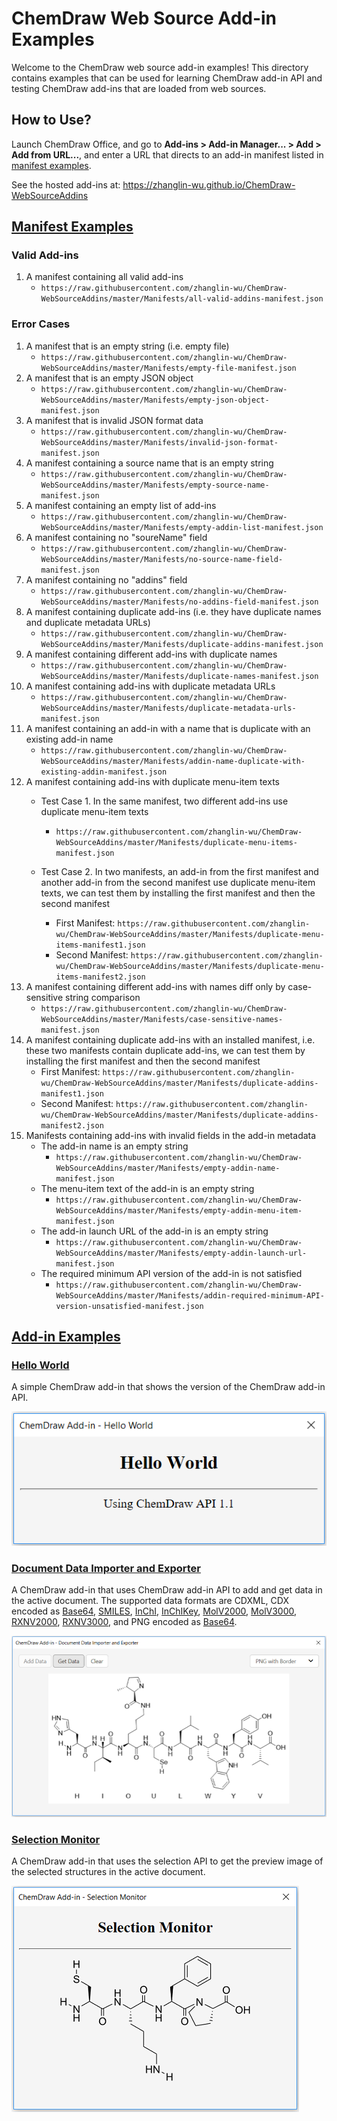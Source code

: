 # ChemDraw Web Source Add-in Examples

Welcome to the ChemDraw web source add-in examples! This directory contains examples that can be used for learning ChemDraw add-in API and testing ChemDraw add-ins that are loaded from web sources.

## How to Use?

Launch ChemDraw Office, and go to **Add-ins > Add-in Manager... > Add > Add from URL...**, and enter a URL that directs to an add-in manifest listed in [manifest examples](https://github.com/zhanglin-wu/ChemDraw-WebSourceAddins/tree/master/Manifests).

See the hosted add-ins at: https://zhanglin-wu.github.io/ChemDraw-WebSourceAddins

## [Manifest Examples](https://github.com/zhanglin-wu/ChemDraw-WebSourceAddins/tree/master/Manifests)

### Valid Add-ins
1. A manifest containing all valid add-ins
    - `https://raw.githubusercontent.com/zhanglin-wu/ChemDraw-WebSourceAddins/master/Manifests/all-valid-addins-manifest.json`

### Error Cases

1. A manifest that is an empty string (i.e. empty file)
    - `https://raw.githubusercontent.com/zhanglin-wu/ChemDraw-WebSourceAddins/master/Manifests/empty-file-manifest.json`
2. A manifest that is an empty JSON object
    - `https://raw.githubusercontent.com/zhanglin-wu/ChemDraw-WebSourceAddins/master/Manifests/empty-json-object-manifest.json`
3. A manifest that is invalid JSON format data
    - `https://raw.githubusercontent.com/zhanglin-wu/ChemDraw-WebSourceAddins/master/Manifests/invalid-json-format-manifest.json`
4. A manifest containing a source name that is an empty string
    - `https://raw.githubusercontent.com/zhanglin-wu/ChemDraw-WebSourceAddins/master/Manifests/empty-source-name-manifest.json`
5. A manifest containing an empty list of add-ins
    - `https://raw.githubusercontent.com/zhanglin-wu/ChemDraw-WebSourceAddins/master/Manifests/empty-addin-list-manifest.json`
6. A manifest containing no "soureName" field
    - `https://raw.githubusercontent.com/zhanglin-wu/ChemDraw-WebSourceAddins/master/Manifests/no-source-name-field-manifest.json`
7. A manifest containing no "addins" field
    - `https://raw.githubusercontent.com/zhanglin-wu/ChemDraw-WebSourceAddins/master/Manifests/no-addins-field-manifest.json`
8. A manifest containing duplicate add-ins (i.e. they have duplicate names and duplicate metadata URLs)
    - `https://raw.githubusercontent.com/zhanglin-wu/ChemDraw-WebSourceAddins/master/Manifests/duplicate-addins-manifest.json`
9. A manifest containing different add-ins with duplicate names
    - `https://raw.githubusercontent.com/zhanglin-wu/ChemDraw-WebSourceAddins/master/Manifests/duplicate-names-manifest.json`
10. A manifest containing add-ins with duplicate metadata URLs
    - `https://raw.githubusercontent.com/zhanglin-wu/ChemDraw-WebSourceAddins/master/Manifests/duplicate-metadata-urls-manifest.json`
11. A manifest containing an add-in with a name that is duplicate with an existing add-in name
    - `https://raw.githubusercontent.com/zhanglin-wu/ChemDraw-WebSourceAddins/master/Manifests/addin-name-duplicate-with-existing-addin-manifest.json`
12. A manifest containing add-ins with duplicate menu-item texts
    - Test Case 1. In the same manifest, two different add-ins use duplicate menu-item texts
        - `https://raw.githubusercontent.com/zhanglin-wu/ChemDraw-WebSourceAddins/master/Manifests/duplicate-menu-items-manifest.json`

    - Test Case 2. In two manifests, an add-in from the first manifest and another add-in from the second manifest use duplicate menu-item texts, we can test them by installing the first manifest and then the second manifest
        - First Manifest: `https://raw.githubusercontent.com/zhanglin-wu/ChemDraw-WebSourceAddins/master/Manifests/duplicate-menu-items-manifest1.json`
        - Second Manifest: `https://raw.githubusercontent.com/zhanglin-wu/ChemDraw-WebSourceAddins/master/Manifests/duplicate-menu-items-manifest2.json`
13. A manifest containing different add-ins with names diff only by case-sensitive string comparison
    - `https://raw.githubusercontent.com/zhanglin-wu/ChemDraw-WebSourceAddins/master/Manifests/case-sensitive-names-manifest.json`
14. A manifest containing duplicate add-ins with an installed manifest, i.e. these two manifests contain duplicate add-ins, we can test them by installing the first manifest and then the second manifest
    - First Manifest: `https://raw.githubusercontent.com/zhanglin-wu/ChemDraw-WebSourceAddins/master/Manifests/duplicate-addins-manifest1.json`
    - Second Manifest: `https://raw.githubusercontent.com/zhanglin-wu/ChemDraw-WebSourceAddins/master/Manifests/duplicate-addins-manifest2.json`
15. Manifests containing add-ins with invalid fields in the add-in metadata
    - The add-in name is an empty string
        - `https://raw.githubusercontent.com/zhanglin-wu/ChemDraw-WebSourceAddins/master/Manifests/empty-addin-name-manifest.json` 
    - The menu-item text of the add-in is an empty string
        - `https://raw.githubusercontent.com/zhanglin-wu/ChemDraw-WebSourceAddins/master/Manifests/empty-addin-menu-item-manifest.json`
    - The add-in launch URL of the add-in is an empty string
        - `https://raw.githubusercontent.com/zhanglin-wu/ChemDraw-WebSourceAddins/master/Manifests/empty-addin-launch-url-manifest.json`
    - The required minimum API version of the add-in is not satisfied
        - `https://raw.githubusercontent.com/zhanglin-wu/ChemDraw-WebSourceAddins/master/Manifests/addin-required-minimum-API-version-unsatisfied-manifest.json`


## [Add-in Examples](https://github.com/zhanglin-wu/ChemDraw-WebSourceAddins/tree/master/Add-ins)

### [Hello World](https://zhanglin-wu.github.io/ChemDraw-WebSourceAddins/Add-ins/Hello%20World/main.html)

A simple ChemDraw add-in that shows the version of the ChemDraw add-in API.

![Hello World](./README-Images/hello-world.png)

### [Document Data Importer and Exporter](https://zhanglin-wu.github.io/ChemDraw-WebSourceAddins/Add-ins/Document%20Data%20Importer%20and%20Exporter/main.html)

A ChemDraw add-in that uses ChemDraw add-in API to add and get data in the active document. The supported data formats are CDXML, CDX encoded as [Base64](https://en.wikipedia.org/wiki/Base64), [SMILES](http://www.daylight.com/dayhtml/doc/theory/theory.smiles.html), [InChI](https://iupac.org/who-we-are/divisions/division-details/inchi/), [InChIKey](https://iupac.org/who-we-are/divisions/division-details/inchi/), [MolV2000](http://accelrys.com/products/collaborative-science/biovia-draw/ctfile-no-fee.html), [MolV3000](http://accelrys.com/products/collaborative-science/biovia-draw/ctfile-no-fee.html), [RXNV2000](http://accelrys.com/products/collaborative-science/biovia-draw/ctfile-no-fee.html), [RXNV3000](http://accelrys.com/products/collaborative-science/biovia-draw/ctfile-no-fee.html), and PNG encoded as [Base64](https://en.wikipedia.org/wiki/Base64).

![Document Data Importer and Exporter](./README-Images/document-data-importer-and-exporter.png)

### [Selection Monitor](https://zhanglin-wu.github.io/ChemDraw-WebSourceAddins/Add-ins/Selection%20Monitor/main.html)

A ChemDraw add-in that uses the selection API to get the preview image of the selected structures in the active document.

![Selection Monitor](./README-Images/selection-monitor.png)

